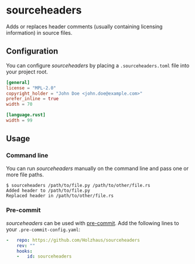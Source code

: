 # sourceheaders

Adds or replaces header comments (usually containing licensing information) in
source files.

## Configuration

You can configure *sourceheaders* by placing a `.sourceheaders.toml` file into
your project root.

```toml
[general]
license = "MPL-2.0"
copyright_holder = "John Doe <john.doe@example.com>"
prefer_inline = true
width = 70

[language.rust]
width = 99
```

## Usage

### Command line

You can run *sourceheaders* manually on the command line and pass one or more
file paths.

```shell-session
$ sourceheaders /path/to/file.py /path/to/other/file.rs
Added header to /path/to/file.py
Replaced header in /path/to/other/file.rs
```

### Pre-commit

*sourceheaders* can be used with [pre-commit](https://pre-commit.com).
Add the following lines to your `.pre-commit-config.yaml`:

```yaml
-   repo: https://github.com/Holzhaus/sourceheaders
    rev: ""
    hooks:
    -   id: sourceheaders
```
